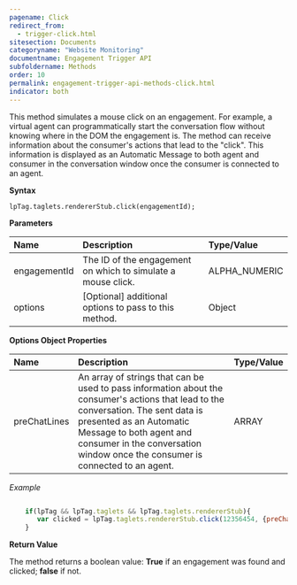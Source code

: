 ```yaml
---
pagename: Click
redirect_from:
  - trigger-click.html
sitesection: Documents
categoryname: "Website Monitoring"
documentname: Engagement Trigger API
subfoldername: Methods
order: 10
permalink: engagement-trigger-api-methods-click.html
indicator: both
---
```


This method simulates a mouse click on an engagement. For example, a virtual agent can programmatically start the conversation flow without knowing where in the DOM the engagement is. The method can receive information about the consumer's actions that lead to the "click". This information is displayed as an Automatic Message to both agent and consumer in the conversation window once the consumer is connected to an agent.

**Syntax**

`lpTag.taglets.rendererStub.click(engagementId);`

**Parameters**

| Name | Description | Type/Value |
| :--- | :--- | :--- |
| engagementId | The ID of the engagement on which to simulate a mouse click. | ALPHA_NUMERIC |
| options | [Optional] additional options to pass to this method. | Object |

**Options Object Properties**

| Name | Description | Type/Value |
| :--- | :--- | :--- |
| preChatLines | An array of strings that can be used to pass information about the consumer's actions that lead to the conversation. The sent data is presented as an Automatic Message to both agent and consumer in the conversation window once the consumer is connected to an agent. | ARRAY |

*Example*

```javascript

    if(lpTag && lpTag.taglets && lpTag.taglets.rendererStub){
       var clicked = lpTag.taglets.rendererStub.click(12356454, {preChatLines: ["The assigned agent will help you with the last question you asked the Virtual Agent \"If I sign up today can I do a 12 month contract instead of 24?\""]});
    }
```

**Return Value**

The method returns a boolean value: **True** if an engagement was found and clicked; **false** if not. 